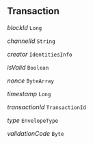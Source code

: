 

## Transaction  
  
<article>

*blockId* `Long` 

</article>
<article>

*channelId* `String` 

</article>
<article>

*creator* `IdentitiesInfo` 

</article>
<article>

*isValid* `Boolean` 

</article>
<article>

*nonce* `ByteArray` 

</article>
<article>

*timestamp* `Long` 

</article>
<article>

*transactionId* `TransactionId` 

</article>
<article>

*type* `EnvelopeType` 

</article>
<article>

*validationCode* `Byte` 

</article>

